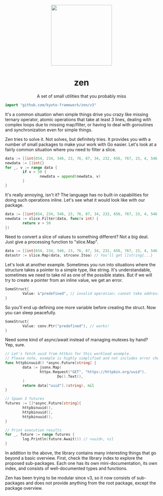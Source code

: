 
<p align="center">
    <img width="200" src="https://kyoto.codes/images/icons/yin-yang.svg" />
</p>

<h1 align="center">zen</h1>

<p align="center">
    A set of small utilities that you probably miss
</p>

```go
import "github.com/kyoto-framework/zen/v3"
```

It's a common situation when simple things drive you crazy like missing ternary operator, atomic operations that take at least 3 lines, dealing with complex loops due to missing map/filter, or having to deal with goroutines and synchronization even for simple things.

Zen tries to solve it. Not solves, but definitely tries. It provides you with a number of small packages to make your work with Go easier. Let's look at a fairly common situation where you need to filter a slice.

```go
data := []int{654, 234, 546, 23, 76, 87, 34, 232, 656, 767, 23, 4, 546, 56}
newdata := []int{}
for _, v := range data {
        if v > 50 {
                newdata = append(newdata, v)
        }
}
```

It's really annoying, isn't it? The language has no built\-in capabilities for doing such operations inline. Let's see what it would look like with our package.

```go
data := []int{654, 234, 546, 23, 76, 87, 34, 232, 656, 767, 23, 4, 546, 56}
newdata := slice.Filter(data, func(v int) {
        return v > 50
})
```

Need to convert a slice of values to something different? Not a big deal. Just give a processing function to "slice.Map".

```go
data := []int{654, 234, 546, 23, 76, 87, 34, 232, 656, 767, 23, 4, 546, 56}
datastr := slice.Map(data, strconv.Itoa) // You'll get []string{...}
```

Let's look at another example. Sometimes you run into situations where the structure takes a pointer to a simple type, like string. It's understandable, sometimes we need to take nil as one of the possible states. But if we will try to create a pointer from an inline value, we get an error.

```go
SomeStruct{
        Value: &"predefined", // invalid operation: cannot take address of "predefined" (untyped string constant)
}
```

So you'll end up defining one more variable before creating the struct. Now you can sleep peacefully.

```go
SomeStruct{
        Value: conv.Ptr("predefined"), // works!
}
```

Need some kind of async/await instead of managing mutexes by hand? Yep, sure.

```go
// Let's fetch uuid from httbin for this workload example.
// Please note, example is highly simplified and not includes error checking.
func httpbinuuid() *async.Future[string] {
        data := jsonx.Map(
                httpx.Request("GET", "https://httpbin.org/uuid").
                        Do().Text(),
        )
        return data["uuid"].(string), nil
}

// Spawn 3 futures
futures := []*async.Future[string]{
        httpbinuuid(),
        httpbinuuid(),
        httpbinuuid(),
}

// Print execution results
for _, future := range futures {
        log.Println(future.Await()) // <uuid>, nil
}
```

In addition to the above, the library contains many interesting things that go beyond a basic overview. First, check the library index to explore the proposed sub\-packages. Each one has its own mini\-documentation, its own index, and consists of well\-documented types and functions.

Zen has been trying to be modular since v3, so it now consists of sub\-packages and does not provide anything from the root package, except the package overview.
